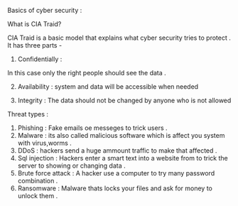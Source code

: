 Basics of cyber security :

What is CIA Traid?

CIA Traid is a basic model that explains what cyber security tries to protect . It has three parts -
1. Confidentially :

In this case only the right people should see the data .

2. Availability :
system and data will be accessible when needed

3. Integrity :
The data should not be changed by anyone who is not allowed

Threat types :
1. Phishing : Fake emails oe messeges to trick users .
2. Malware : its also called malicious software which is affect you system with virus,worms .
3. DDoS : hackers send a huge ammount traffic to make that affected .
4. Sql injection : Hackers enter a smart text into a website from to trick the server to showing or changing data .
5. Brute force attack : A hacker use a computer to try many password combination .
6. Ransomware : Malware thats locks your files and ask for money to unlock them .
